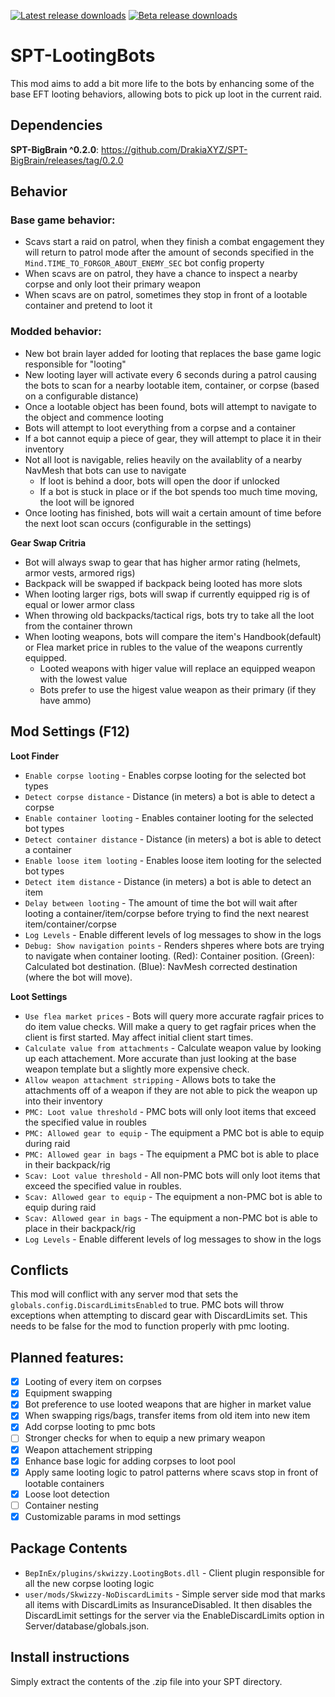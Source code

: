 [![Latest release downloads](https://img.shields.io/github/downloads/skwizzy/SPT-LootingBots/latest/total?label=dowloads%40latest)](https://github.com/Skwizzy/SPT-LootingBots/releases/tag/v1.1.2-aki-3.5.8)
[![Beta release downloads](https://img.shields.io/github/downloads/Skwizzy/SPT-LootingBots/v1.1.3-aki-3.5.8-beta/total)](https://github.com/Skwizzy/SPT-LootingBots/releases/tag/v1.1.3-aki-3.5.8-beta)

# SPT-LootingBots

This mod aims to add a bit more life to the bots by enhancing some of the base EFT looting behaviors, allowing bots to pick up loot in the current raid. 

## Dependencies
**SPT-BigBrain ^0.2.0**: https://github.com/DrakiaXYZ/SPT-BigBrain/releases/tag/0.2.0

## Behavior

### Base game behavior:
  - Scavs start a raid on patrol, when they finish a combat engagement they will return to patrol mode after the amount of seconds specified in the `Mind.TIME_TO_FORGOR_ABOUT_ENEMY_SEC` bot config property
  - When scavs are on patrol, they have a chance to inspect a nearby corpse and only loot their primary weapon
  - When scavs are on patrol, sometimes they stop in front of a lootable container and pretend to loot it
  
### Modded behavior:
  - New bot brain layer added for looting that replaces the base game logic responsible for "looting"
  - New looting layer will activate every 6 seconds during a patrol causing the bots to scan for a nearby lootable item, container, or corpse (based on a configurable distance)
  - Once a lootable object has been found, bots will attempt to navigate to the object and commence looting
  - Bots will attempt to loot everything from a corpse and a container
  - If a bot cannot equip a piece of gear, they will attempt to place it in their inventory 
  - Not all loot is navigable, relies heavily on the availablity of a nearby NavMesh that bots can use to navigate
    - If loot is behind a door, bots will open the door if unlocked 
    - If a bot is stuck in place or if the bot spends too much time moving, the loot will be ignored
  - Once looting has finished, bots will wait a certain amount of time before the next loot scan occurs (configurable in the settings)

**Gear Swap Critria** 
- Bot will always swap to gear that has higher armor rating (helmets, armor vests, armored rigs)
- Backpack will be swapped if backpack being looted has more slots
- When looting larger rigs, bots will swap if currently equipped rig is of equal or lower armor class
- When throwing old backpacks/tactical rigs, bots try to take all the loot from the container thrown
- When looting weapons, bots will compare the item's Handbook(default) or Flea market price in rubles to the value of the weapons currently equipped. 
  - Looted weapons with higer value will replace an equipped weapon with the lowest value
  - Bots prefer to use the higest value weapon as their primary (if they have ammo)

## Mod Settings (F12)
**Loot Finder**
- `Enable corpse looting` - Enables corpse looting for the selected bot types
- `Detect corpse distance` - Distance (in meters) a bot is able to detect a corpse
- `Enable container looting` - Enables container looting for the selected bot types
- `Detect container distance` - Distance (in meters) a bot is able to detect a container
- `Enable loose item looting` - Enables loose item looting for the selected bot types
- `Detect item distance` - Distance (in meters) a bot is able to detect an item
- `Delay between looting` - The amount of time the bot will wait after looting a container/item/corpse before trying to find the next nearest item/container/corpse
- `Log Levels` - Enable different levels of log messages to show in the logs
- `Debug: Show navigation points` - Renders shperes where bots are trying to navigate when container looting. (Red): Container position. (Green): Calculated bot destination. (Blue): NavMesh corrected destination (where the bot will move).

**Loot Settings**
- `Use flea market prices` - Bots will query more accurate ragfair prices to do item value checks. Will make a query to get ragfair prices when the client is first started. May affect initial client start times.
- `Calculate value from attachments` - Calculate weapon value by looking up each attachement. More accurate than just looking at the base weapon template but a slightly more expensive check.
- `Allow weapon attachment stripping` - Allows bots to take the attachments off of a weapon if they are not able to pick the weapon up into their inventory
- `PMC: Loot value threshold` - PMC bots will only loot items that exceed the specified value in roubles
- `PMC: Allowed gear to equip` - The equipment a PMC bot is able to equip during raid
- `PMC: Allowed gear in bags` - The equipment a PMC bot is able to place in their backpack/rig
- `Scav: Loot value threshold` - All non-PMC bots will only loot items that exceed the specified value in roubles.
- `Scav: Allowed gear to equip` - The equipment a non-PMC bot is able to equip during raid
- `Scav: Allowed gear in bags` - The equipment a non-PMC bot is able to place in their backpack/rig
- `Log Levels` - Enable different levels of log messages to show in the logs


## Conflicts

This mod will conflict with any server mod that sets the `globals.config.DiscardLimitsEnabled` to true. PMC bots will throw exceptions when attempting to discard gear with DiscardLimits set. This needs to be false for the mod to function properly with pmc looting.

## Planned features:
- [x] Looting of every item on corpses
- [x] Equipment swapping
- [x] Bot preference to use looted weapons that are higher in market value
- [x] When swapping rigs/bags, transfer items from old item into new item
- [x] Add corpse looting to pmc bots
- [ ] Stronger checks for when to equip a new primary weapon
- [x] Weapon attachement stripping
- [x] Enhance base logic for adding corpses to loot pool
- [x] Apply same looting logic to patrol patterns where scavs stop in front of lootable containers
- [x] Loose loot detection
- [ ] Container nesting
- [x] Customizable params in mod settings

## Package Contents
- `BepInEx/plugins/skwizzy.LootingBots.dll` - Client plugin responsible for all the new corpse looting logic
- `user/mods/Skwizzy-NoDiscardLimits` - Simple server side mod that marks all items with DiscardLimits as InsuranceDisabled. It then disables the DiscardLimit settings for the server via the EnableDiscardLimits option in Server/database/globals.json.

## Install instructions
Simply extract the contents of the .zip file into your SPT directory.
    
